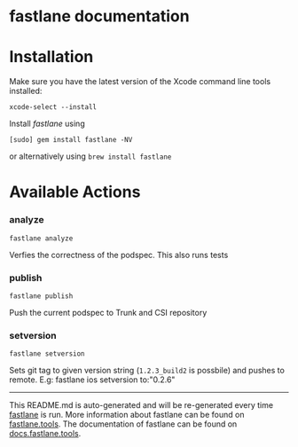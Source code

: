 fastlane documentation
================
# Installation

Make sure you have the latest version of the Xcode command line tools installed:

```
xcode-select --install
```

Install _fastlane_ using
```
[sudo] gem install fastlane -NV
```
or alternatively using `brew install fastlane`

# Available Actions
### analyze
```
fastlane analyze
```
Verfies the correctness of the podspec. This also runs tests
### publish
```
fastlane publish
```
Push the current podspec to Trunk and CSI repository
### setversion
```
fastlane setversion
```
Sets git tag to given version string (`1.2.3_build2` is possbile) and pushes to remote. E.g: fastlane ios setversion to:"0.2.6"

----

This README.md is auto-generated and will be re-generated every time [fastlane](https://fastlane.tools) is run.
More information about fastlane can be found on [fastlane.tools](https://fastlane.tools).
The documentation of fastlane can be found on [docs.fastlane.tools](https://docs.fastlane.tools).
